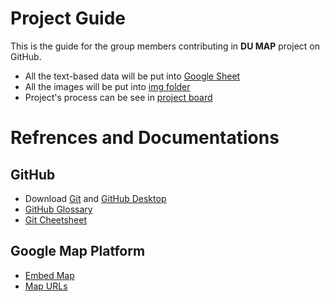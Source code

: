 # Project Guide
This is the guide for the group members contributing in **DU MAP** project on GitHub.

- All the text-based data will be put into [Google Sheet](https://docs.google.com/spreadsheets/d/1JsduLiMVX9brQrrsgP688Z6mKfG54ghrrlHU1VODHAo/edit?usp=sharing)
- All the images will be put into [img folder](https://github.com/aungKhantPaing/aungKhantPaing.github.io/tree/master/img)
- Project's process can be see in [project board](https://github.com/aungKhantPaing/aungKhantPaing.github.io/projects/1)

# Refrences and Documentations

## GitHub
- Download [Git](https://gitforwindows.org/) and [GitHub Desktop](https://desktop.github.com/)
- [GitHub Glossary](https://help.github.com/en/articles/github-glossary)
- [Git Cheetsheet](https://github.github.com/training-kit/downloads/github-git-cheat-sheet/)

## Google Map Platform
- [Embed Map](https://developers.google.com/maps/documentation/embed/guide)
- [Map URLs](https://developers.google.com/maps/documentation/urls/guide)
